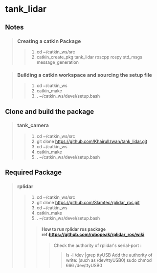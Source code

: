 # tank_lidar

## Notes
> ### Creating a catkin Package
>> 1. cd ~/catkin_ws/src
>> 2. catkin_create_pkg tank_lidar roscpp rospy std_msgs message_generation


> ### Building a catkin workspace and sourcing the setup file
>> 1. cd ~/catkin_ws
>> 2. catkin_make
>> 3. . ~/catkin_ws/devel/setup.bash

## Clone and build the package
> ### tank_camera
>> 1. cd ~/catkin_ws/src
>> 2. git clone https://github.com/KhairulIzwan/tank_lidar.git
>> 3. cd ~/catkin_ws
>> 4. catkin_make
>> 5. . ~/catkin_ws/devel/setup.bash

## Required Package
> ### rplidar
>> 1. cd ~/catkin_ws/src
>> 2. git clone https://github.com/Slamtec/rplidar_ros.git
>> 3. cd ~/catkin_ws
>> 4. catkin_make
>> 5. . ~/catkin_ws/devel/setup.bash
>>
>>> #### How to run rplidar ros package ref:https://github.com/robopeak/rplidar_ros/wiki
>>>> Check the authority of rplidar's serial-port :
>>>>> ls -l /dev |grep ttyUSB
>>>> Add the authority of write: (such as /dev/ttyUSB0)
>>>>> sudo chmod 666 /dev/ttyUSB0


